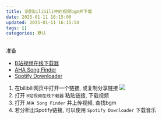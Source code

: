 ```yaml
---
title: 识别bilibili中的视频bgm并下载
date: 2025-01-11 16:15:00
updated: 2025-01-11 16:15:54
tags: []
categories: 默认
---
```


准备

- [B站视频在线下载器](https://www.xtdowner.com/video/bilibili)
- [AHA Song Finder](https://www.aha-music.com)
- [Spotify Downloader](https://spotifymate.com/en)

1. 在bilibili网页中打开一个链接, 或复制分享链接
   ![](https://s.rmimg.com/2025-01-11/1736608349-332142-2025-01-11-231115.png)
2. 打开 `B站视频在线下载器` 粘贴链接, 下载视频
3. 打开 `AHA Song Finder` 并上传视频, 查找bgm
4. 若分析出Spotify链接, 可以使用 `Spotify Downloader` 下载音乐
